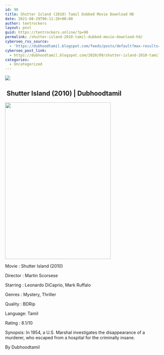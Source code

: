 ```yaml
---
id: 90
title: Shutter Island (2010) Tamil Dubbed Movie Download HD
date: 2021-08-29T06:11:20+00:00
author: tentrockers
layout: post
guid: https://tentrockers.online/?p=90
permalink: /shutter-island-2010-tamil-dubbed-movie-download-hd/
cyberseo_rss_source:
  - 'https://dubhoodtamil.blogspot.com/feeds/posts/default?max-results=150&start-index=151'
cyberseo_post_link:
  - https://dubhoodtamil.blogspot.com/2020/09/shutter-island-2010-tamil-dubbed-hd.html
categories:
  - Uncategorized
---
```

<div class="media_block">
  <img src="https://1.bp.blogspot.com/-bTZGr1AkmsU/X08Muxc8sHI/AAAAAAAACSw/9gf1vU80b5kUPLdpfKsKFoZHmaDez25AQCNcBGAsYHQ/s72-w346-h512-c/MV5BYzhiNDkyNzktNTZmYS00ZTBkLTk2MDAtM2U0YjU1MzgxZjgzXkEyXkFqcGdeQXVyMTMxODk2OTU%2540._V1_.jpg" class="media_thumbnail" />
</div>

## &nbsp;Shutter Island (2010) | Dubhoodtamil

<div class="separator">
  <a href="https://1.bp.blogspot.com/-bTZGr1AkmsU/X08Muxc8sHI/AAAAAAAACSw/9gf1vU80b5kUPLdpfKsKFoZHmaDez25AQCNcBGAsYHQ/s2048/MV5BYzhiNDkyNzktNTZmYS00ZTBkLTk2MDAtM2U0YjU1MzgxZjgzXkEyXkFqcGdeQXVyMTMxODk2OTU%2540._V1_.jpg"><img loading="lazy" border="0" data-original-height="2048" data-original-width="1383" height="512" src="https://1.bp.blogspot.com/-bTZGr1AkmsU/X08Muxc8sHI/AAAAAAAACSw/9gf1vU80b5kUPLdpfKsKFoZHmaDez25AQCNcBGAsYHQ/w346-h512/MV5BYzhiNDkyNzktNTZmYS00ZTBkLTk2MDAtM2U0YjU1MzgxZjgzXkEyXkFqcGdeQXVyMTMxODk2OTU%2540._V1_.jpg" width="346" /></a>
</div>

Movie	<span></span>:	<span></span>Shutter Island (2010)

Director	<span></span>:	<span></span>Martin Scorsese

Starring	<span></span>:	<span></span>Leonardo DiCaprio, Mark Ruffalo

Genres	<span></span>:	<span></span>Mystery, Thriller

Quality	<span></span>:	<span></span>BDRip

Language:	<span></span>Tamil

Rating	<span></span>:	<span></span>8.1/10

Synopsis: In 1954, a U.S. Marshal investigates the disappearance of a murderer, who escaped from a hospital for the criminally insane.

By Dubhoodtamil